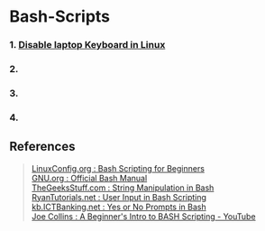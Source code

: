 # Bash-Scripts

### 1. [Disable laptop Keyboard in Linux](https://github.com/nlkguy/bash-scripts/blob/main/disable_laptop_keyboard/disable_laptop_keyboard.md)
### 2.
### 3.
### 4.

## References

> [LinuxConfig.org : Bash Scripting for Beginners ](https://linuxconfig.org/bash-scripting-tutorial-for-beginners)  
> [GNU.org : Official Bash Manual ](https://www.gnu.org/software/bash/manual/html_node/)  
> [TheGeeksStuff.com : String Manipulation in Bash ](https://www.thegeekstuff.com/2010/07/bash-string-manipulation/)  
> [RyanTutorials.net : User Input in Bash Scripting ](https://ryanstutorials.net/bash-scripting-tutorial/bash-input.php)  
> [kb.ICTBanking.net : Yes or No Prompts in Bash ](http://kb.ictbanking.net/article.php?id=483&oid=5)  
> [Joe Collins : A Beginner's Intro to BASH Scripting - YouTube ](https://www.youtube.com/watch?v=_n5ZegzieSQ)
